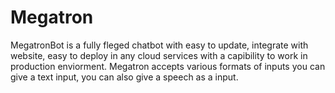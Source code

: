 # Megatron
MegatronBot is a fully fleged chatbot with easy to update, integrate with website, easy to deploy in any cloud services with a capibility to work in production enviorment. Megatron accepts various formats of inputs you can give a text input, you can also give a speech as a input.
